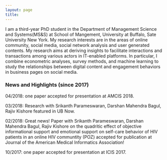 ```yaml
---
layout: page
title:
---
```


I am a third-year PhD student in the Department of Management Science and Systems(MS&S) at School of Mangement, University at
Buffalo, Sate University New York. My research interests are in the areas of online community, social media, social network
analysis and user generated contents. My research aims at deriving insights to facilitate interactions and transactions among
various actors in IT-enabled platforms. In particular, I combine econometric analyses, survey methods, and machine learning to
study the relationships between digital content and engagement behaviors in business pages on social media.



### News and Highlights (since 2017)

04/2018: one paper accepted for presentation at AMCIS 2018.

03/2018: Research with Srikanth Parameswaran, Darshan Mahendra Bagul, Rajiv Kishore featured in UB Now.

02/2018: Great news! Paper with Srikanth Parameswaran, Darshan Mahendra Bagul, Rajiv Kishore on the quadritic effect of
objective informational support and emotional support on self-care behavior of HIV patients in an online HIV communtity (POZ)
accepted for publication at Journal of the American Medical Informatics Association!

10/2017: one paper accepted for presentation at ICIS 2017.



